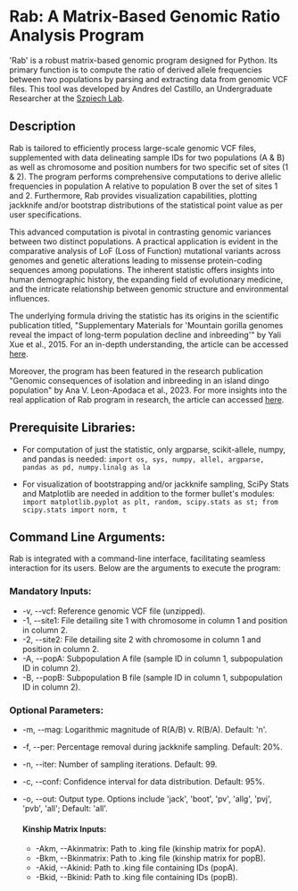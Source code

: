 # Rab: A Matrix-Based Genomic Ratio Analysis Program
'Rab' is a robust matrix-based genomic program designed for Python. Its primary function is to compute the ratio of derived allele frequencies between two populations by parsing and extracting data from genomic VCF files. This tool was developed by Andres del Castillo, an Undergraduate Researcher at the [Szpiech Lab](http://szpiech.com/index.html).

## Description
Rab is tailored to efficiently process large-scale genomic VCF files, supplemented with data delineating sample IDs for two populations (A & B) as well as chromosome and position numbers for two specific set of sites (1 & 2). The program performs comprehensive computations to derive allelic frequencies in population A relative to population B over the set of sites 1 and 2. Furthermore, Rab provides visualization capabilities, plotting jackknife and/or bootstrap distributions of the statistical point value as per user specifications.

This advanced computation is pivotal in contrasting genomic variances between two distinct populations. A practical application is evident in the comparative analysis of LoF (Loss of Function) mutational variants across genomes and genetic alterations leading to missense protein-coding sequences among populations. The inherent statistic offers insights into human demographic history, the expanding field of evolutionary medicine, and the intricate relationship between genomic structure and environmental influences.

The underlying formula driving the statistic has its origins in the scientific publication titled, "Supplementary Materials for 'Mountain gorilla genomes reveal the impact of long-term population decline and inbreeding'" by Yali Xue et al., 2015. For an in-depth understanding, the article can be accessed [here](https://www.science.org/action/downloadSupplement?doi=10.1126%2Fscience.aaa3952&file=xue.sm.pdf).

Moreover, the program has been featured in the research publication "Genomic consequences of isolation and inbreeding in an island dingo population" by Ana V. Leon-Apodaca et al., 2023. For more insights into the real application of Rab program in research, the article can accessed [here](https://www.biorxiv.org/content/10.1101/2023.09.15.557950v1).


## Prerequisite Libraries:
* For computation of just the statistic, only argparse, scikit-allele, numpy, and pandas is needed:
`import os, sys, numpy, allel, argparse, pandas as pd, numpy.linalg as la`

* For visualization of bootstrapping and/or jackknife sampling, SciPy Stats and Matplotlib are needed in addition to the former bullet's modules:
`import matplotlib.pyplot as plt, random, scipy.stats as st; from scipy.stats import norm, t`
  

## Command Line Arguments:
Rab is integrated with a command-line interface, facilitating seamless interaction for its users. Below are the arguments to execute the program:
### Mandatory Inputs:

* -v, --vcf: Reference genomic VCF file (unzipped).
* -1, --site1: File detailing site 1 with chromosome in column 1 and position in column 2.
* -2, --site2: File detailing site 2 with chromosome in column 1 and position in column 2.
* -A, --popA: Subpopulation A file (sample ID in column 1, subpopulation ID in column 2).
* -B, --popB: Subpopulation B file (sample ID in column 1, subpopulation ID in column 2).

### Optional Parameters:

* -m, --mag: Logarithmic magnitude of R(A/B) v. R(B/A). Default: 'n'.
* -f, --per: Percentage removal during jackknife sampling. Default: 20%.
* -n, --iter: Number of sampling iterations. Default: 99.
* -c, --conf: Confidence interval for data distribution. Default: 95%.
* -o, --out: Output type. Options include 'jack', 'boot', 'pv', 'allg', 'pvj', 'pvb', 'all'; Default: 'all'. 

  #### Kinship Matrix Inputs:

  * -Akm, --Akinmatrix: Path to .king file (kinship matrix for popA).
  * -Bkm, --Bkinmatrix: Path to .king file (kinship matrix for popB).
  * -Akid, --Akinid: Path to .king file containing IDs (popA).
  * -Bkid, --Bkinid: Path to .king file containing IDs (popB).
